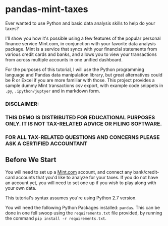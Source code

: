 # pandas-mint-taxes

Ever wanted to use Python and basic data analysis skills to help do your taxes?

I'll show you how it's possible using a few features of the popular personal finance service Mint.com, in conjunction with your favorite data analysis package.
Mint is a service that syncs with your financial statements from various credit cards and banks, and allows you to view your transactions from across multiple accounts in one unified dashboard.

For the purposes of this tutorial, I will use the Python programming language and Pandas data manipulation library, but great alternatives could be R or Excel if you are more familiar with those. This project provides a sample dummy Mint transactions csv export, with example code snippets in `.py`, `.ipython/juptyer` and in markdown form.

### DISCLAIMER: 
### THIS DEMO IS DISTRIBUTED FOR EDUCATIONAL PURPOSES ONLY. IT IS NOT TAX-RELATED ADVICE OR FILING SOFTWARE. 
### FOR ALL TAX-RELATED QUESTIONS AND CONCERNS PLEASE ASK A CERTIFIED ACCOUNTANT


Before We Start
--------
You will need to set up a [Mint.com](https://www.mint.com/how-mint-works) account, and connect any bank/credit-card accounts that you'd like to analyze for your taxes. 
If you do not have an account yet, you will need to set one up if you wish to play along with your own data.

This tutorial's syntax assumes you're using Python 2.7 version. 

You will need the following Python Packages installed: `pandas`. This can be done in one fell swoop using the `requirements.txt` file provided, by running the command `pip install -r requirements.txt`.

